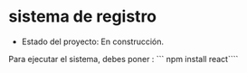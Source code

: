 <h1>sistema de registro </h1>

- Estado del proyecto: En construcción.
  
Para ejecutar el sistema, debes poner :
``` npm install react````
